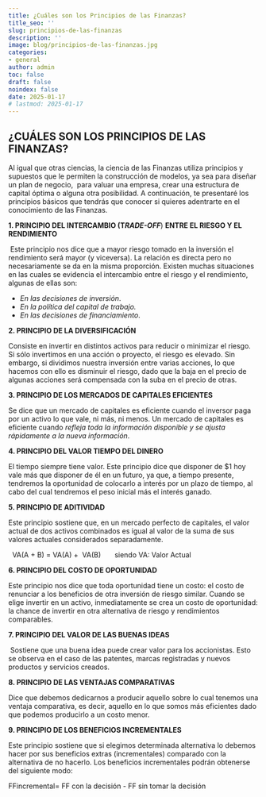 ```yaml
---
title: ¿Cuáles son los Principios de las Finanzas?
title_seo: ''
slug: principios-de-las-finanzas
description: ''
image: blog/principios-de-las-finanzas.jpg
categories:
- general
author: admin
toc: false
draft: false
noindex: false
date: 2025-01-17
# lastmod: 2025-01-17
---
```

## **¿CUÁLES SON LOS PRINCIPIOS DE LAS FINANZAS?**

Al igual que otras ciencias, la ciencia de las Finanzas utiliza principios y supuestos que le permiten la construcción de modelos, ya sea para diseñar un plan de negocio,  para valuar una empresa, crear una estructura de capital óptima o alguna otra posibilidad. A continuación, te presentaré los principios básicos que tendrás que conocer si quieres adentrarte en el conocimiento de las Finanzas.

**1. PRINCIPIO DEL INTERCAMBIO (T*****RADE-OFF***) **ENTRE EL RIESGO Y EL RENDIMIENTO**

 Este principio nos dice que a mayor riesgo tomado en la inversión el rendimiento será mayor (y viceversa). La relación es directa pero no necesariamente se da en la misma proporción. Existen muchas situaciones en las cuales se evidencia el intercambio entre el riesgo y el rendimiento, algunas de ellas son:

- _En las decisiones de inversión_.
- _En la política del capital de trabajo._
- _En las decisiones de financiamiento_. 

**2. PRINCIPIO DE LA DIVERSIFICACIÓN** 

Consiste en invertir en distintos activos para reducir o minimizar el riesgo. Si sólo invertimos en una acción o proyecto, el riesgo es elevado. Sin embargo, si dividimos nuestra inversión entre varias acciones, lo que hacemos con ello es disminuir el riesgo, dado que la baja en el precio de algunas acciones será compensada con la suba en el precio de otras. 

**3. PRINCIPIO DE LOS MERCADOS DE CAPITALES EFICIENTES** 

Se dice que un mercado de capitales es eficiente cuando el inversor paga por un activo lo que vale, ni más, ni menos. Un mercado de capitales es eficiente cuando _refleja toda la información disponible y se ajusta rápidamente a la nueva información_. 

**4. PRINCIPIO DEL VALOR TIEMPO DEL DINERO** 

El tiempo siempre tiene valor. Este principio dice que disponer de $1 hoy vale más que disponer de él en un futuro, ya que, a tiempo presente, tendremos la oportunidad de colocarlo a interés por un plazo de tiempo, al cabo del cual tendremos el peso inicial más el interés ganado. 

**5. PRINCIPIO DE ADITIVIDAD** 

Este principio sostiene que, en un mercado perfecto de capitales, el valor actual de dos activos combinados es igual al valor de la suma de sus valores actuales considerados separadamente. 

  VA(A + B) = VA(A) +  VA(B)       siendo VA: Valor Actual 

**6. PRINCIPIO DEL COSTO DE OPORTUNIDAD** 

Este principio nos dice que toda oportunidad tiene un costo: el costo de renunciar a los beneficios de otra inversión de riesgo similar. Cuando se elige invertir en un activo, inmediatamente se crea un costo de oportunidad: la chance de invertir en otra alternativa de riesgo y rendimientos comparables. 

**7. PRINCIPIO DEL VALOR DE LAS BUENAS IDEAS**

 Sostiene que una buena idea puede crear valor para los accionistas. Esto se observa en el caso de las patentes, marcas registradas y nuevos productos y servicios creados. 

**8. PRINCIPIO DE LAS VENTAJAS COMPARATIVAS** 

Dice que debemos dedicarnos a producir aquello sobre lo cual tenemos una ventaja comparativa, es decir, aquello en lo que somos más eficientes dado que podemos producirlo a un costo menor. 

**9. PRINCIPIO DE LOS BENEFICIOS INCREMENTALES**

Este principio sostiene que si elegimos determinada alternativa lo debemos hacer por sus beneficios extras (incrementales) comparado con la alternativa de no hacerlo. Los beneficios incrementales podrán obtenerse del siguiente modo:

FFincremental= FF con la decisión - FF sin tomar la decisión
